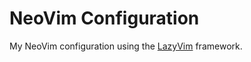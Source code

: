 # NeoVim Configuration

My NeoVim configuration using the [LazyVim](https://github.com/LazyVim/LazyVim)
framework.
